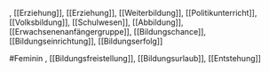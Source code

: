 , [[Erzie­hung]], [[Erziehung]], [[Weiterbildung]], [[Politikunterricht]], [[Volksbildung]], [[Schulwesen]], [[Abbildung]], [[Erwachsenenanfängergruppe]], [[Bildungschance]], [[Bildungseinrichtung]], [[Bildungserfolg]]

#Feminin , [[Bildungsfreistellung]], [[Bildungsurlaub]], [[Entstehung]]